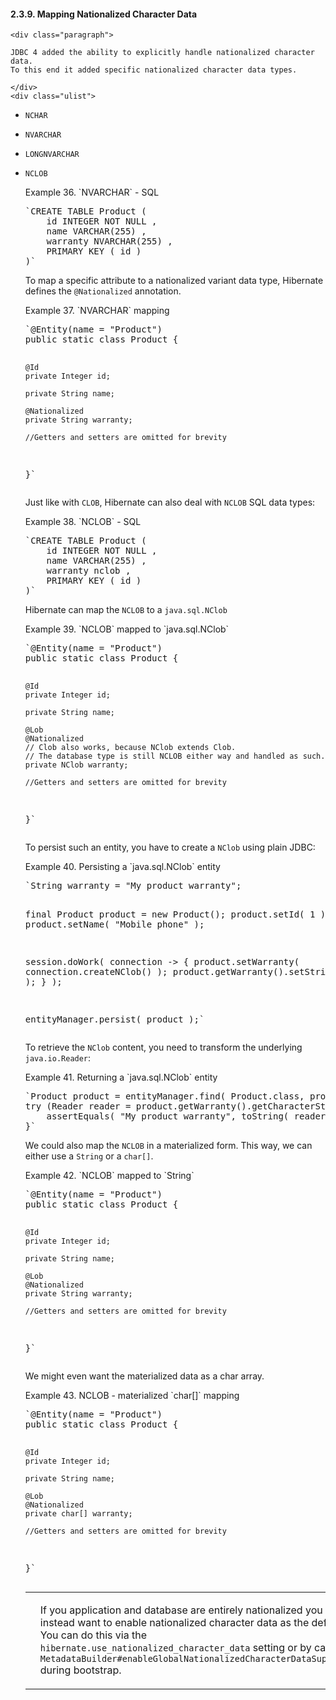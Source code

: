 #### 2.3.9. Mapping Nationalized Character Data

    <div class="paragraph">

    JDBC 4 added the ability to explicitly handle nationalized character data.
    To this end it added specific nationalized character data types.

    </div>
    <div class="ulist">

*   `NCHAR`
*   `NVARCHAR`
*   `LONGNVARCHAR`
*   `NCLOB`
    </div>
    <div id="basic-nationalized-sql-example" class="exampleblock">
    <div class="title">Example 36. `NVARCHAR` - SQL</div>
    <div class="content">
    <div class="listingblock">
    <div class="content">
    <pre class="prettyprint highlight">`CREATE TABLE Product (
        id INTEGER NOT NULL ,
        name VARCHAR(255) ,
        warranty NVARCHAR(255) ,
        PRIMARY KEY ( id )
    )`</pre>
    </div>
    </div>
    </div>
    </div>
    <div class="paragraph">

    To map a specific attribute to a nationalized variant data type, Hibernate defines the `@Nationalized` annotation.

    </div>
    <div id="basic-nationalized-example" class="exampleblock">
    <div class="title">Example 37. `NVARCHAR` mapping</div>
    <div class="content">
    <div class="listingblock">
    <div class="content">
    <pre class="prettyprint highlight">`@Entity(name = "Product")
    public static class Product {

        @Id
        private Integer id;

        private String name;

        @Nationalized
        private String warranty;

        //Getters and setters are omitted for brevity

    }`</pre>
    </div>
    </div>
    </div>
    </div>
    <div class="paragraph">

    Just like with `CLOB`, Hibernate can also deal with `NCLOB` SQL data types:

    </div>
    <div id="basic-nclob-sql-example" class="exampleblock">
    <div class="title">Example 38. `NCLOB` - SQL</div>
    <div class="content">
    <div class="listingblock">
    <div class="content">
    <pre class="prettyprint highlight">`CREATE TABLE Product (
        id INTEGER NOT NULL ,
        name VARCHAR(255) ,
        warranty nclob ,
        PRIMARY KEY ( id )
    )`</pre>
    </div>
    </div>
    </div>
    </div>
    <div class="paragraph">

    Hibernate can map the `NCLOB` to a `java.sql.NClob`

    </div>
    <div id="basic-nclob-example" class="exampleblock">
    <div class="title">Example 39. `NCLOB` mapped to `java.sql.NClob`</div>
    <div class="content">
    <div class="listingblock">
    <div class="content">
    <pre class="prettyprint highlight">`@Entity(name = "Product")
    public static class Product {

        @Id
        private Integer id;

        private String name;

        @Lob
        @Nationalized
        // Clob also works, because NClob extends Clob.
        // The database type is still NCLOB either way and handled as such.
        private NClob warranty;

        //Getters and setters are omitted for brevity

    }`</pre>
    </div>
    </div>
    </div>
    </div>
    <div class="paragraph">

    To persist such an entity, you have to create a `NClob` using plain JDBC:

    </div>
    <div id="basic-nclob-persist-example" class="exampleblock">
    <div class="title">Example 40. Persisting a `java.sql.NClob` entity</div>
    <div class="content">
    <div class="listingblock">
    <div class="content">
    <pre class="prettyprint highlight">`String warranty = "My product warranty";

    final Product product = new Product();
    product.setId( 1 );
    product.setName( "Mobile phone" );

    session.doWork( connection -&gt; {
        product.setWarranty( connection.createNClob() );
        product.getWarranty().setString( 1, warranty );
    } );

    entityManager.persist( product );`</pre>
    </div>
    </div>
    </div>
    </div>
    <div class="paragraph">

    To retrieve the `NClob` content, you need to transform the underlying `java.io.Reader`:

    </div>
    <div id="basic-nclob-find-example" class="exampleblock">
    <div class="title">Example 41. Returning a `java.sql.NClob` entity</div>
    <div class="content">
    <div class="listingblock">
    <div class="content">
    <pre class="prettyprint highlight">`Product product = entityManager.find( Product.class, productId );
    try (Reader reader = product.getWarranty().getCharacterStream()) {
        assertEquals( "My product warranty", toString( reader ) );
    }`</pre>
    </div>
    </div>
    </div>
    </div>
    <div class="paragraph">

    We could also map the `NCLOB` in a materialized form. This way, we can either use a `String` or a `char[]`.

    </div>
    <div id="basic-nclob-string-example" class="exampleblock">
    <div class="title">Example 42. `NCLOB` mapped to `String`</div>
    <div class="content">
    <div class="listingblock">
    <div class="content">
    <pre class="prettyprint highlight">`@Entity(name = "Product")
    public static class Product {

        @Id
        private Integer id;

        private String name;

        @Lob
        @Nationalized
        private String warranty;

        //Getters and setters are omitted for brevity

    }`</pre>
    </div>
    </div>
    </div>
    </div>
    <div class="paragraph">

    We might even want the materialized data as a char array.

    </div>
    <div id="basic-nclob-char-array-example" class="exampleblock">
    <div class="title">Example 43. NCLOB - materialized `char[]` mapping</div>
    <div class="content">
    <div class="listingblock">
    <div class="content">
    <pre class="prettyprint highlight">`@Entity(name = "Product")
    public static class Product {

        @Id
        private Integer id;

        private String name;

        @Lob
        @Nationalized
        private char[] warranty;

        //Getters and setters are omitted for brevity

    }`</pre>
    </div>
    </div>
    </div>
    </div>
    <div class="admonitionblock note">
    <table>
    <tr>
    <td class="icon">

    </td>
    <td class="content">
    <div class="paragraph">

    If you application and database are entirely nationalized you may instead want to enable nationalized character data as the default.
    You can do this via the `hibernate.use_nationalized_character_data` setting or by calling `MetadataBuilder#enableGlobalNationalizedCharacterDataSupport` during bootstrap.

    </div>
    </td>
    </tr>
    </table>
    </div>
    </div>
    <div class="sect3">